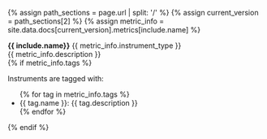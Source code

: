 {% assign path_sections = page.url | split: '/' %}
{% assign current_version = path_sections[2] %}
{% assign metric_info = site.data.docs[current_version].metrics[include.name] %}

<div class="container-fluid">
  <div class="row metric-detail elevated-container py-4 my-2" markdown="0" data-toggle="collapse" data-target="#{{ include.name | replace: ".", "_" }}" style="cursor: pointer;">
    <div class="col-12 w-100">
    <a>
      <strong class="mr-2 w-100">{{ include.name}}</strong> 
      <span class="text-tag-green" style="display: inherit;">{{ metric_info.instrument_type }}</span>
    </a>
    </div>
    <div id="{{ include.name | replace: ".", "_" }}" class="col-12 collapse">
      <div class="mt-2">{{ metric_info.description }}</div>
      {% if metric_info.tags %}
        <br>
        <p>Instruments are tagged with:
          <ul>
            {% for tag in metric_info.tags %}
              <li><span class="font-weight-bold text-dark-2">{{ tag.name }}</span>: {{ tag.description }}</li>
            {% endfor %}
          </ul>
        </p>
      {% endif %}
    </div>
  </div>
</div>